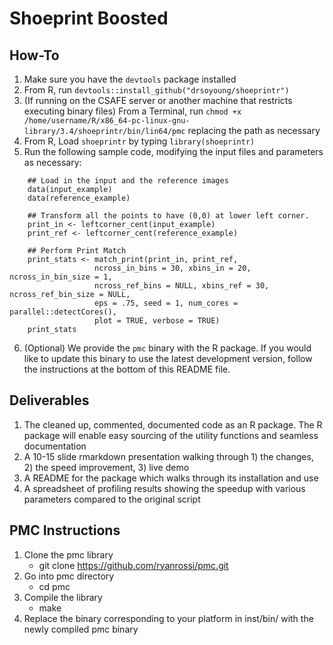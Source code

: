 Shoeprint Boosted
=====================================

How-To
------
1. Make sure you have the `devtools` package installed
2. From R, run `devtools::install_github("drsoyoung/shoeprintr")`
3. (If running on the CSAFE server or another machine that restricts executing binary files) From a Terminal, run `chmod +x /home/username/R/x86_64-pc-linux-gnu-library/3.4/shoeprintr/bin/lin64/pmc` replacing the path as necessary
4. From R, Load `shoeprintr` by typing `library(shoeprintr)`
5. Run the following sample code, modifying the input files and parameters as necessary:

```
    ## Load in the input and the reference images
    data(input_example)
    data(reference_example)
    
    ## Transform all the points to have (0,0) at lower left corner.
    print_in <- leftcorner_cent(input_example)
    print_ref <- leftcorner_cent(reference_example)

    ## Perform Print Match
    print_stats <- match_print(print_in, print_ref,
			       ncross_in_bins = 30, xbins_in = 20, ncross_in_bin_size = 1,
			       ncross_ref_bins = NULL, xbins_ref = 30, ncross_ref_bin_size = NULL,
			       eps = .75, seed = 1, num_cores = parallel::detectCores(), 
			       plot = TRUE, verbose = TRUE)
    print_stats
```
6. (Optional) We provide the `pmc` binary with the R package. If you would like to update this binary to use the latest development version, follow the instructions at the bottom of this README file.

Deliverables
--------
1. The cleaned up, commented, documented code as an R package. The R package will enable easy sourcing of the utility functions and seamless documentation
2. A 10-15 slide rmarkdown presentation walking through 1) the changes, 2) the speed improvement, 3) live demo
3. A README for the package which walks through its installation and use
4. A spreadsheet of profiling results showing the speedup with various parameters compared to the original script

PMC Instructions
--------
1.	Clone the pmc library
	+ 	git clone https://github.com/ryanrossi/pmc.git
2.	Go into pmc directory
	+	cd pmc
3.	Compile the library
	+	make
4.	Replace the binary corresponding to your platform in inst/bin/<platform> with the newly compiled pmc binary
